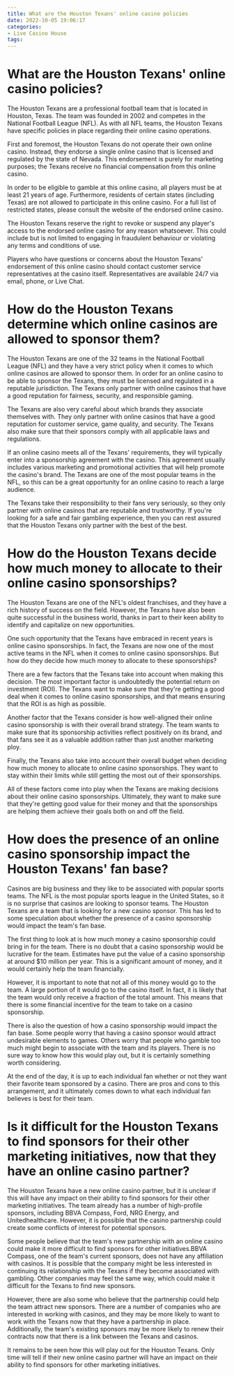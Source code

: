 ```yaml
---
title: What are the Houston Texans' online casino policies
date: 2022-10-05 19:06:17
categories:
- Live Casino House
tags:
---
```



#  What are the Houston Texans' online casino policies?

The Houston Texans are a professional football team that is located in Houston, Texas. The team was founded in 2002 and competes in the National Football League (NFL). As with all NFL teams, the Houston Texans have specific policies in place regarding their online casino operations.

First and foremost, the Houston Texans do not operate their own online casino. Instead, they endorse a single online casino that is licensed and regulated by the state of Nevada. This endorsement is purely for marketing purposes; the Texans receive no financial compensation from this online casino.

In order to be eligible to gamble at this online casino, all players must be at least 21 years of age. Furthermore, residents of certain states (including Texas) are not allowed to participate in this online casino. For a full list of restricted states, please consult the website of the endorsed online casino.

The Houston Texans reserve the right to revoke or suspend any player's access to the endorsed online casino for any reason whatsoever. This could include but is not limited to engaging in fraudulent behaviour or violating any terms and conditions of use.

Players who have questions or concerns about the Houston Texans' endorsement of this online casino should contact customer service representatives at the casino itself. Representatives are available 24/7 via email, phone, or Live Chat.

#  How do the Houston Texans determine which online casinos are allowed to sponsor them?

The Houston Texans are one of the 32 teams in the National Football League (NFL) and they have a very strict policy when it comes to which online casinos are allowed to sponsor them. In order for an online casino to be able to sponsor the Texans, they must be licensed and regulated in a reputable jurisdiction. The Texans only partner with online casinos that have a good reputation for fairness, security, and responsible gaming.

The Texans are also very careful about which brands they associate themselves with. They only partner with online casinos that have a good reputation for customer service, game quality, and security. The Texans also make sure that their sponsors comply with all applicable laws and regulations.

If an online casino meets all of the Texans' requirements, they will typically enter into a sponsorship agreement with the casino. This agreement usually includes various marketing and promotional activities that will help promote the casino's brand. The Texans are one of the most popular teams in the NFL, so this can be a great opportunity for an online casino to reach a large audience.

The Texans take their responsibility to their fans very seriously, so they only partner with online casinos that are reputable and trustworthy. If you're looking for a safe and fair gambling experience, then you can rest assured that the Houston Texans only partner with the best of the best.

#  How do the Houston Texans decide how much money to allocate to their online casino sponsorships?

The Houston Texans are one of the NFL's oldest franchises, and they have a rich history of success on the field. However, the Texans have also been quite successful in the business world, thanks in part to their keen ability to identify and capitalize on new opportunities.

One such opportunity that the Texans have embraced in recent years is online casino sponsorships. In fact, the Texans are now one of the most active teams in the NFL when it comes to online casino sponsorships. But how do they decide how much money to allocate to these sponsorships?

There are a few factors that the Texans take into account when making this decision. The most important factor is undoubtedly the potential return on investment (ROI). The Texans want to make sure that they're getting a good deal when it comes to online casino sponsorships, and that means ensuring that the ROI is as high as possible.

Another factor that the Texans consider is how well-aligned their online casino sponsorship is with their overall brand strategy. The team wants to make sure that its sponsorship activities reflect positively on its brand, and that fans see it as a valuable addition rather than just another marketing ploy.

Finally, the Texans also take into account their overall budget when deciding how much money to allocate to online casino sponsorships. They want to stay within their limits while still getting the most out of their sponsorships.

All of these factors come into play when the Texans are making decisions about their online casino sponsorships. Ultimately, they want to make sure that they're getting good value for their money and that the sponsorships are helping them achieve their goals both on and off the field.

#  How does the presence of an online casino sponsorship impact the Houston Texans' fan base?

Casinos are big business and they like to be associated with popular sports teams. The NFL is the most popular sports league in the United States, so it is no surprise that casinos are looking to sponsor teams. The Houston Texans are a team that is looking for a new casino sponsor. This has led to some speculation about whether the presence of a casino sponsorship would impact the team's fan base.

The first thing to look at is how much money a casino sponsorship could bring in for the team. There is no doubt that a casino sponsorship would be lucrative for the team. Estimates have put the value of a casino sponsorship at around $10 million per year. This is a significant amount of money, and it would certainly help the team financially.

However, it is important to note that not all of this money would go to the team. A large portion of it would go to the casino itself. In fact, it is likely that the team would only receive a fraction of the total amount. This means that there is some financial incentive for the team to take on a casino sponsorship.

There is also the question of how a casino sponsorship would impact the fan base. Some people worry that having a casino sponsor would attract undesirable elements to games. Others worry that people who gamble too much might begin to associate with the team and its players. There is no sure way to know how this would play out, but it is certainly something worth considering.

At the end of the day, it is up to each individual fan whether or not they want their favorite team sponsored by a casino. There are pros and cons to this arrangement, and it ultimately comes down to what each individual fan believes is best for their team.

#  Is it difficult for the Houston Texans to find sponsors for their other marketing initiatives, now that they have an online casino partner?

The Houston Texans have a new online casino partner, but it is unclear if this will have any impact on their ability to find sponsors for their other marketing initiatives. The team already has a number of high-profile sponsors, including BBVA Compass, Ford, NRG Energy, and Unitedhealthcare. However, it is possible that the casino partnership could create some conflicts of interest for potential sponsors.

Some people believe that the team's new partnership with an online casino could make it more difficult to find sponsors for other initiatives.BBVA Compass, one of the team's current sponsors, does not have any affiliation with casinos. It is possible that the company might be less interested in continuing its relationship with the Texans if they become associated with gambling. Other companies may feel the same way, which could make it difficult for the Texans to find new sponsors.

However, there are also some who believe that the partnership could help the team attract new sponsors. There are a number of companies who are interested in working with casinos, and they may be more likely to want to work with the Texans now that they have a partnership in place. Additionally, the team's existing sponsors may be more likely to renew their contracts now that there is a link between the Texans and casinos.

It remains to be seen how this will play out for the Houston Texans. Only time will tell if their new online casino partner will have an impact on their ability to find sponsors for other marketing initiatives.